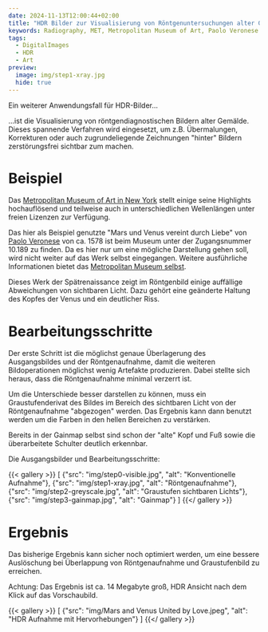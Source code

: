 ```yaml
---
date: 2024-11-13T12:00:44+02:00
title: "HDR Bilder zur Visualisierung von Röntgenuntersuchungen alter Gemälde"
keywords: Radiography, MET, Metropolitan Museum of Art, Paolo Veronese
tags:
  - DigitalImages
  - HDR
  - Art
preview:
  image: img/step1-xray.jpg
  hide: true
---
```


Ein weiterer Anwendungsfall für HDR-Bilder...

<!--more-->

...ist die Visualisierung von röntgendiagnostischen Bildern alter Gemälde. Dieses spannende Verfahren wird eingesetzt, um z.B. Übermalungen, Korrekturen oder auch zugrundeliegende Zeichnungen "hinter" Bildern zerstörungsfrei sichtbar zum machen.

# Beispiel

Das [Metropolitan Museum of Art in New York](https://www.metmuseum.org/) stellt einige seine Highlights hochauflösend und teilweise auch in unterschiedlichen Wellenlängen unter freien Lizenzen zur Verfügung.

Das hier als Beispiel genutzte "Mars und Venus vereint durch Liebe" von [Paolo Veronese](https://de.wikipedia.org/wiki/Paolo_Veronese) von ca. 1578 ist beim Museum unter der Zugangsnummer 10.189 zu finden. Da es hier nur um eine mögliche Darstellung gehen soll, wird nicht weiter auf das Werk selbst eingegangen. Weitere ausführliche Informationen bietet das [Metropolitan Museum selbst](https://www.metmuseum.org/art/collection/search/437891).

Dieses Werk der Spätrenaissance zeigt im Röntgenbild einige auffällige Abweichungen von sichtbaren Licht. Dazu gehört eine geänderte Haltung des Kopfes der Venus und ein deutlicher Riss.

# Bearbeitungsschritte

Der erste Schritt ist die möglichst genaue Überlagerung des Ausgangsbildes und der Röntgenaufnahme, damit die weiteren Bildoperationen möglichst wenig Artefakte produzieren. Dabei stellte sich heraus, dass die Röntgenaufnahme minimal verzerrt ist.

Um die Unterschiede besser darstellen zu können, muss ein Graustufenderivat des Bildes im Bereich des sichtbaren Licht von der Röntgenaufnahme "abgezogen" werden. Das Ergebnis kann dann benutzt werden um die Farben in den hellen Bereichen zu verstärken.

Bereits in der Gainmap selbst sind schon der "alte" Kopf und Fuß sowie die überarbeitete Schulter deutlich erkennbar.

Die Ausgangsbilder und Bearbeitungsschritte:


{{< gallery >}}
[
  {"src": "img/step0-visible.jpg", "alt": "Konventionelle Aufnahme"},
  {"src": "img/step1-xray.jpg", "alt": "Röntgenaufnahme"},
  {"src": "img/step2-greyscale.jpg", "alt": "Graustufen sichtbaren Lichts"},
  {"src": "img/step3-gainmap.jpg", "alt": "Gainmap"}
]
{{</ gallery >}}

# Ergebnis

Das bisherige Ergebnis kann sicher noch optimiert werden, um eine bessere Auslöschung bei Überlappung von Röntgenaufnahme und Graustufenbild zu erreichen.

Achtung: Das Ergebnis ist ca. 14 Megabyte groß, HDR Ansicht nach dem Klick auf das Vorschaubild.

{{< gallery >}}
[
  {"src": "img/Mars and Venus United by Love.jpeg", "alt": "HDR Aufnahme mit Hervorhebungen"}
]
{{</ gallery >}}
